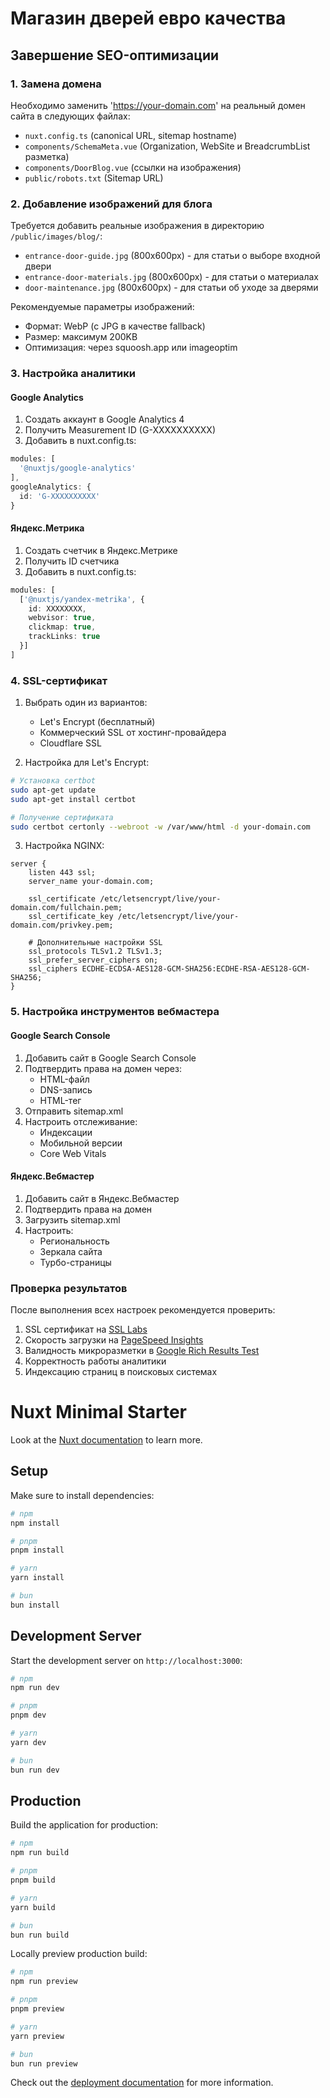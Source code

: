 # Магазин дверей евро качества

## Завершение SEO-оптимизации

### 1. Замена домена
Необходимо заменить 'https://your-domain.com' на реальный домен сайта в следующих файлах:
- `nuxt.config.ts` (canonical URL, sitemap hostname)
- `components/SchemaMeta.vue` (Organization, WebSite и BreadcrumbList разметка)
- `components/DoorBlog.vue` (ссылки на изображения)
- `public/robots.txt` (Sitemap URL)

### 2. Добавление изображений для блога
Требуется добавить реальные изображения в директорию `/public/images/blog/`:
- `entrance-door-guide.jpg` (800x600px) - для статьи о выборе входной двери
- `entrance-door-materials.jpg` (800x600px) - для статьи о материалах
- `door-maintenance.jpg` (800x600px) - для статьи об уходе за дверями

Рекомендуемые параметры изображений:
- Формат: WebP (с JPG в качестве fallback)
- Размер: максимум 200KB
- Оптимизация: через squoosh.app или imageoptim

### 3. Настройка аналитики

#### Google Analytics
1. Создать аккаунт в Google Analytics 4
2. Получить Measurement ID (G-XXXXXXXXXX)
3. Добавить в nuxt.config.ts:
```typescript
modules: [
  '@nuxtjs/google-analytics'
],
googleAnalytics: {
  id: 'G-XXXXXXXXXX'
}
```

#### Яндекс.Метрика
1. Создать счетчик в Яндекс.Метрике
2. Получить ID счетчика
3. Добавить в nuxt.config.ts:
```typescript
modules: [
  ['@nuxtjs/yandex-metrika', {
    id: XXXXXXXX,
    webvisor: true,
    clickmap: true,
    trackLinks: true
  }]
]
```

### 4. SSL-сертификат
1. Выбрать один из вариантов:
   - Let's Encrypt (бесплатный)
   - Коммерческий SSL от хостинг-провайдера
   - Cloudflare SSL

2. Настройка для Let's Encrypt:
```bash
# Установка certbot
sudo apt-get update
sudo apt-get install certbot

# Получение сертификата
sudo certbot certonly --webroot -w /var/www/html -d your-domain.com
```

3. Настройка NGINX:
```nginx
server {
    listen 443 ssl;
    server_name your-domain.com;
    
    ssl_certificate /etc/letsencrypt/live/your-domain.com/fullchain.pem;
    ssl_certificate_key /etc/letsencrypt/live/your-domain.com/privkey.pem;
    
    # Дополнительные настройки SSL
    ssl_protocols TLSv1.2 TLSv1.3;
    ssl_prefer_server_ciphers on;
    ssl_ciphers ECDHE-ECDSA-AES128-GCM-SHA256:ECDHE-RSA-AES128-GCM-SHA256;
}
```

### 5. Настройка инструментов вебмастера

#### Google Search Console
1. Добавить сайт в Google Search Console
2. Подтвердить права на домен через:
   - HTML-файл
   - DNS-запись
   - HTML-тег
3. Отправить sitemap.xml
4. Настроить отслеживание:
   - Индексации
   - Мобильной версии
   - Core Web Vitals

#### Яндекс.Вебмастер
1. Добавить сайт в Яндекс.Вебмастер
2. Подтвердить права на домен
3. Загрузить sitemap.xml
4. Настроить:
   - Региональность
   - Зеркала сайта
   - Турбо-страницы

### Проверка результатов
После выполнения всех настроек рекомендуется проверить:
1. SSL сертификат на [SSL Labs](https://www.ssllabs.com/ssltest/)
2. Скорость загрузки на [PageSpeed Insights](https://pagespeed.web.dev/)
3. Валидность микроразметки в [Google Rich Results Test](https://search.google.com/test/rich-results)
4. Корректность работы аналитики
5. Индексацию страниц в поисковых системах

# Nuxt Minimal Starter

Look at the [Nuxt documentation](https://nuxt.com/docs/getting-started/introduction) to learn more.

## Setup

Make sure to install dependencies:

```bash
# npm
npm install

# pnpm
pnpm install

# yarn
yarn install

# bun
bun install
```

## Development Server

Start the development server on `http://localhost:3000`:

```bash
# npm
npm run dev

# pnpm
pnpm dev

# yarn
yarn dev

# bun
bun run dev
```

## Production

Build the application for production:

```bash
# npm
npm run build

# pnpm
pnpm build

# yarn
yarn build

# bun
bun run build
```

Locally preview production build:

```bash
# npm
npm run preview

# pnpm
pnpm preview

# yarn
yarn preview

# bun
bun run preview
```

Check out the [deployment documentation](https://nuxt.com/docs/getting-started/deployment) for more information.

